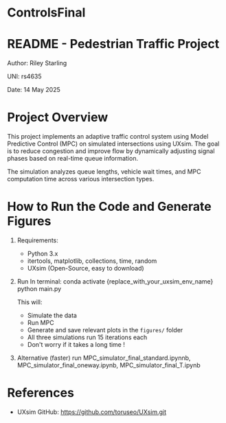 # ControlsFinal

README - Pedestrian Traffic Project
===========================

Author: Riley Starling

UNI: rs4635

Date: 14 May 2025

Project Overview
===========================

This project implements an adaptive traffic control system using Model Predictive Control (MPC) on simulated intersections using UXsim. The goal is to reduce congestion and improve flow by dynamically adjusting signal phases based on real-time queue information.

The simulation analyzes queue lengths, vehicle wait times, and MPC computation time across various intersection types.

How to Run the Code and Generate Figures
===========================

1. Requirements:
   - Python 3.x
   - itertools, matplotlib, collections, time, random
   - UXsim (Open-Source, easy to download)
              
   
2. Run In terminal:
   conda activate {replace_with_your_uxsim_env_name}
   python main.py
   
   This will:
    - Simulate the data
    - Run MPC
    - Generate and save relevant plots in the `figures/` folder
    - All three simulations run 15 iterations each
    - Don't worry if it takes a long time !
    
3. Alternative (faster)
   run MPC_simulator_final_standard.ipynnb, MPC_simulator_final_oneway.ipynb, MPC_simulator_final_T.ipynb

References
===========================

- UXsim GitHub: https://github.com/toruseo/UXsim.git
